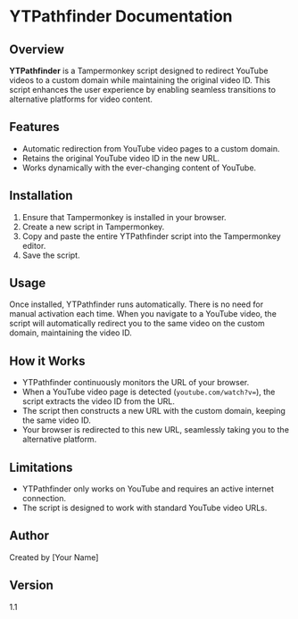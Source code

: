 # YTPathfinder Documentation

## Overview
**YTPathfinder** is a Tampermonkey script designed to redirect YouTube videos to a custom domain while maintaining the original video ID. This script enhances the user experience by enabling seamless transitions to alternative platforms for video content.

## Features
- Automatic redirection from YouTube video pages to a custom domain.
- Retains the original YouTube video ID in the new URL.
- Works dynamically with the ever-changing content of YouTube.

## Installation
1. Ensure that Tampermonkey is installed in your browser.
2. Create a new script in Tampermonkey.
3. Copy and paste the entire YTPathfinder script into the Tampermonkey editor.
4. Save the script.

## Usage
Once installed, YTPathfinder runs automatically. There is no need for manual activation each time. When you navigate to a YouTube video, the script will automatically redirect you to the same video on the custom domain, maintaining the video ID.

## How it Works
- YTPathfinder continuously monitors the URL of your browser.
- When a YouTube video page is detected (`youtube.com/watch?v=`), the script extracts the video ID from the URL.
- The script then constructs a new URL with the custom domain, keeping the same video ID.
- Your browser is redirected to this new URL, seamlessly taking you to the alternative platform.

## Limitations
- YTPathfinder only works on YouTube and requires an active internet connection.
- The script is designed to work with standard YouTube video URLs.

## Author
Created by [Your Name]

## Version
1.1
